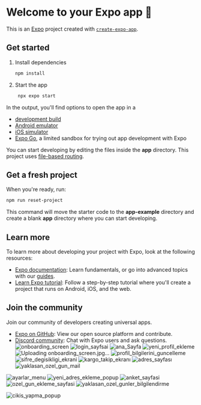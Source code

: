 # Welcome to your Expo app 👋

This is an [Expo](https://expo.dev) project created with [`create-expo-app`](https://www.npmjs.com/package/create-expo-app).

## Get started

1. Install dependencies

   ```bash
   npm install
   ```

2. Start the app

   ```bash
    npx expo start
   ```

In the output, you'll find options to open the app in a

- [development build](https://docs.expo.dev/develop/development-builds/introduction/)
- [Android emulator](https://docs.expo.dev/workflow/android-studio-emulator/)
- [iOS simulator](https://docs.expo.dev/workflow/ios-simulator/)
- [Expo Go](https://expo.dev/go), a limited sandbox for trying out app development with Expo

You can start developing by editing the files inside the **app** directory. This project uses [file-based routing](https://docs.expo.dev/router/introduction).

## Get a fresh project

When you're ready, run:

```bash
npm run reset-project
```

This command will move the starter code to the **app-example** directory and create a blank **app** directory where you can start developing.

## Learn more

To learn more about developing your project with Expo, look at the following resources:

- [Expo documentation](https://docs.expo.dev/): Learn fundamentals, or go into advanced topics with our [guides](https://docs.expo.dev/guides).
- [Learn Expo tutorial](https://docs.expo.dev/tutorial/introduction/): Follow a step-by-step tutorial where you'll create a project that runs on Android, iOS, and the web.

## Join the community

Join our community of developers creating universal apps.

- [Expo on GitHub](https://github.com/expo/expo): View our open source platform and contribute.
- [Discord community](https://chat.expo.dev): Chat with Expo users and ask questions.
![onboarding_screen](https://github.com/user-attachments/assets/6025bdb1-2d31-4f87-821f-e6531b5bb254)
![login_sayfsai](https://github.com/user-attachments/assets/a2488eda-fdac-408d-96db-358f16c3f91c)
![ana_Sayfa](https://github.com/user-attachments/assets/9686d75a-c8db-49d8-8520-59130d38a743)
![yeni_profil_ekleme](https://github.com/user-attachments/assets/36da478c-b7a6-4f76-8ccf-6c70d13b5290)
![Uploading onboarding_screen.jpg…]()
![profil_bilgilerini_guncelleme](https://github.com/user-attachments/assets/26d3a42e-24d1-44d1-8c61-aca6a1d6436e)
![sifre_degisikligi_ekrani](https://github.com/user-attachments/assets/88b552fb-1086-45df-8528-619eb73eb63c)
![kargo_takip_ekranı](https://github.com/user-attachments/assets/74d1cc64-d2fc-4e62-ba8d-5597f4234485)
![adres_sayfası](https://github.com/user-attachments/assets/8cd08bd0-0937-4f98-86f5-c26d05673b9b)
![yaklasan_ozel_gun_mail](https://github.com/user-attachments/assets/d6e8517e-2257-41f7-8c9e-4b1166a0ed36)

![ayarlar_menu](https://github.com/user-attachments/assets/723dae4d-d1c7-438d-98cd-424388eb4553)
![yeni_adres_ekleme_popup](https://github.com/user-attachments/assets/26c2202e-ef6f-49fe-9a6f-e7f9cdbdfc6c)
![anket_sayfasi](https://github.com/user-attachments/assets/e8fe4887-a7b7-41bf-ba5d-2afb79717bf2)
![ozel_gun_ekleme_sayfasi](https://github.com/user-attachments/assets/ec4efeda-0557-4866-917a-5c8e53d2ac6b)
![yaklasan_ozel_gunler_bilgilendirme](https://github.com/user-attachments/assets/9c83d7d0-e7e1-478f-ba65-ab4915d9b4f1)

![cikis_yapma_popup](https://github.com/user-attachments/assets/9058ebe6-9b80-40f4-9519-e19958378c3a)
